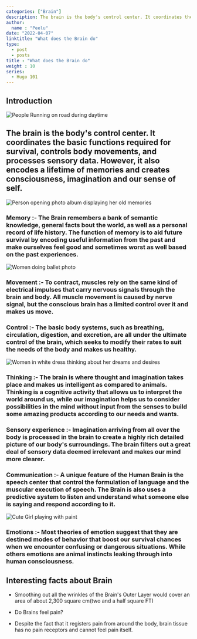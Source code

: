 ```yaml
---
categories: ["Brain"]
description: The brain is the body's control center. It coordinates the basic functions required for survival, controls body movements, and processes sensory data. However, it also encodes a lifetime of memories and creates consciousness, imagination and our sense of self.
author:
  name : "Peelu"
date: "2022-04-07"
linktitle: "What does the Brain do"
type: 
  - post
  - posts
title : "What does the Brain do"
weight : 10
series:  
  - Hugo 101
---
```


## Introduction

![People Running on road during daytime](https://images.unsplash.com/photo-1452626038306-9aae5e071dd3?ixlib=rb-1.2.1&ixid=MnwxMjA3fDB8MHxwaG90by1wYWdlfHx8fGVufDB8fHx8&auto=format&fit=crop&w=1174&q=80)

## The brain is the body's control center. It coordinates the basic functions required for survival, controls body movements, and processes sensory data. However, it also encodes a lifetime of memories and creates consciousness, imagination and our sense of self.

![Person opening photo album displaying her old memories](https://images.unsplash.com/photo-1528569937393-ee892b976859?ixlib=rb-1.2.1&ixid=MnwxMjA3fDB8MHxwaG90by1wYWdlfHx8fGVufDB8fHx8&auto=format&fit=crop&w=1170&q=80)

### Memory :- The Brain remembers a bank of semantic knowledge, general facts bout the world, as well as a personal record of life history. The function of memory is to aid future survival by encoding useful information from the past and make ourselves feel good and sometimes worst as well based on the past experiences.

![Women doing ballet photo](https://images.unsplash.com/photo-1518834107812-67b0b7c58434?ixlib=rb-1.2.1&ixid=MnwxMjA3fDB8MHxwaG90by1wYWdlfHx8fGVufDB8fHx8&auto=format&fit=crop&w=435&q=80)

### Movement :- To contract, muscles rely on the same kind of electrical impulses that carry nervous signals through the brain and body. All muscle movement is caused by nerve signal, but the conscious brain has a limited control over it and makes us move.

### Control :- The basic body systems, such as breathing, circulation, digestion, and excretion, are all under the ultimate control of the brain, which seeks to modify their rates to suit the needs of the body and makes us healthy.

![Women in white dress thinking about her dreams and desires](https://images.unsplash.com/photo-1584473457409-ae5c91d7d8b1?ixlib=rb-1.2.1&ixid=MnwxMjA3fDB8MHxwaG90by1wYWdlfHx8fGVufDB8fHx8&auto=format&fit=crop&w=387&q=80)

### Thinking :- The brain is where thought and imagination takes place and makes us intelligent as compared to animals. Thinking is a cognitive activity that allows us to interpret the world around us, while our imagination helps us to consider possibilities in the mind without input from the senses to build some amazing products according to our needs and wants.

### Sensory experience :- Imagination arriving from all over the body is processed in the brain to create a highly rich detailed picture of our body's surroundings. The brain filters out a great deal of sensory data deemed irrelevant and makes our mind more clearer.

### Communication :- A unique feature of the Human Brain is the speech center that control the formulation of language and the muscular execution of speech. The Brain is also uses a predictive system to listen and understand what someone else is saying and respond according to it.

![Cute Girl playing with paint](https://images.unsplash.com/photo-1503454537195-1dcabb73ffb9?ixlib=rb-1.2.1&ixid=MnwxMjA3fDB8MHxwaG90by1wYWdlfHx8fGVufDB8fHx8&auto=format&fit=crop&w=386&q=80)

### Emotions :- Most theories of emotion suggest that they are destined modes of behavior that boost our survival chances when we encounter confusing or dangerous situations. While others emotions are animal instincts leaking through into human consciousness.

## Interesting facts about Brain

- Smoothing out all the wrinkles of the Brain's Outer Layer would cover an area of about 2,300 square cm(two and a half square FT)

- Do Brains feel pain?

- Despite the fact that it registers pain from around the body, brain tissue has no pain receptors and cannot feel pain itself.



